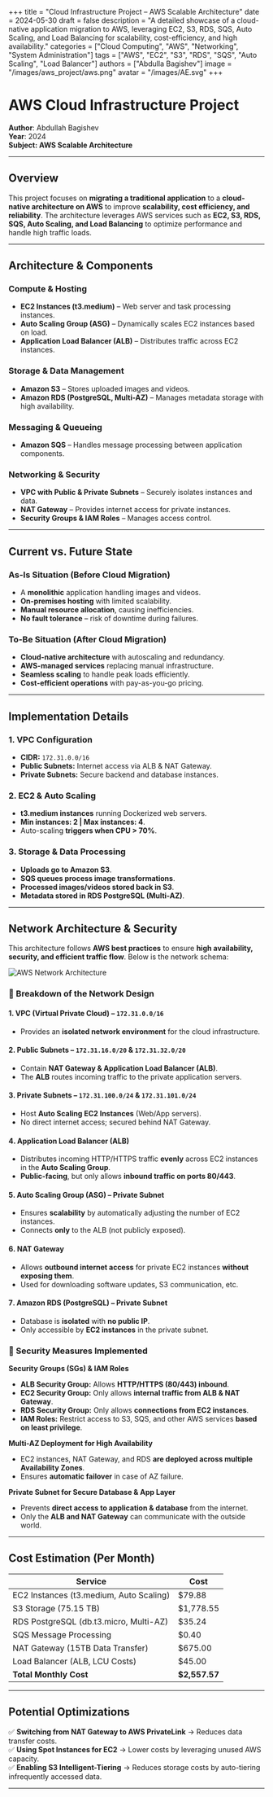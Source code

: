 +++
title = "Cloud Infrastructure Project – AWS Scalable Architecture"
date = 2024-05-30
draft = false
description = "A detailed showcase of a cloud-native application migration to AWS, leveraging EC2, S3, RDS, SQS, Auto Scaling, and Load Balancing for scalability, cost-efficiency, and high availability."
categories = ["Cloud Computing", "AWS", "Networking", "System Administration"]
tags = ["AWS", "EC2", "S3", "RDS", "SQS", "Auto Scaling", "Load Balancer"]
authors = ["Abdulla Bagishev"]
image = "/images/aws_project/aws.png"
avatar = "/images/AE.svg"
+++

# AWS Cloud Infrastructure Project
**Author**: Abdullah Bagishev  
**Year**: 2024  
**Subject: AWS Scalable Architecture**  


---

## Overview  
This project focuses on **migrating a traditional application** to a **cloud-native architecture on AWS** to improve **scalability, cost efficiency, and reliability**. The architecture leverages AWS services such as **EC2, S3, RDS, SQS, Auto Scaling, and Load Balancing** to optimize performance and handle high traffic loads.

---

## **Architecture & Components**

### **Compute & Hosting**
- **EC2 Instances (t3.medium)** – Web server and task processing instances.
- **Auto Scaling Group (ASG)** – Dynamically scales EC2 instances based on load.
- **Application Load Balancer (ALB)** – Distributes traffic across EC2 instances.

### **Storage & Data Management**
- **Amazon S3** – Stores uploaded images and videos.
- **Amazon RDS (PostgreSQL, Multi-AZ)** – Manages metadata storage with high availability.

### **Messaging & Queueing**
- **Amazon SQS** – Handles message processing between application components.

### **Networking & Security**
- **VPC with Public & Private Subnets** – Securely isolates instances and data.
- **NAT Gateway** – Provides internet access for private instances.
- **Security Groups & IAM Roles** – Manages access control.

---

## **Current vs. Future State**

### **As-Is Situation (Before Cloud Migration)**
- A **monolithic** application handling images and videos.
- **On-premises hosting** with limited scalability.
- **Manual resource allocation**, causing inefficiencies.
- **No fault tolerance** – risk of downtime during failures.

### **To-Be Situation (After Cloud Migration)**
- **Cloud-native architecture** with autoscaling and redundancy.
- **AWS-managed services** replacing manual infrastructure.
- **Seamless scaling** to handle peak loads efficiently.
- **Cost-efficient operations** with pay-as-you-go pricing.

---

## **Implementation Details**

### **1. VPC Configuration**
- **CIDR:** `172.31.0.0/16`
- **Public Subnets:** Internet access via ALB & NAT Gateway.
- **Private Subnets:** Secure backend and database instances.

### **2. EC2 & Auto Scaling**
- **t3.medium instances** running Dockerized web servers.
- **Min instances: 2 | Max instances: 4**.
- Auto-scaling **triggers when CPU > 70%**.

### **3. Storage & Data Processing**
- **Uploads go to Amazon S3**.
- **SQS queues process image transformations**.
- **Processed images/videos stored back in S3**.
- **Metadata stored in RDS PostgreSQL (Multi-AZ)**.

---

## **Network Architecture & Security**
This architecture follows **AWS best practices** to ensure **high availability, security, and efficient traffic flow**. Below is the network schema:

![AWS Network Architecture](/images/aws_project/image.png)
### **🔹 Breakdown of the Network Design**

#### **1. VPC (Virtual Private Cloud) – `172.31.0.0/16`**
- Provides an **isolated network environment** for the cloud infrastructure.

#### **2️. Public Subnets – `172.31.16.0/20` & `172.31.32.0/20`**
- Contain **NAT Gateway & Application Load Balancer (ALB)**.
- The **ALB** routes incoming traffic to the private application servers.

#### **3️. Private Subnets – `172.31.100.0/24` & `172.31.101.0/24`**
- Host **Auto Scaling EC2 Instances** (Web/App servers).
- No direct internet access; secured behind NAT Gateway.

#### **4️. Application Load Balancer (ALB)**
- Distributes incoming HTTP/HTTPS traffic **evenly** across EC2 instances in the **Auto Scaling Group**.
- **Public-facing**, but only allows **inbound traffic on ports 80/443**.

#### **5️. Auto Scaling Group (ASG) – Private Subnet**
- Ensures **scalability** by automatically adjusting the number of EC2 instances.
- Connects **only** to the ALB (not publicly exposed).

#### **6️. NAT Gateway**
- Allows **outbound internet access** for private EC2 instances **without exposing them**.
- Used for downloading software updates, S3 communication, etc.

#### **7️. Amazon RDS (PostgreSQL) – Private Subnet**
- Database is **isolated** with **no public IP**.
- Only accessible by **EC2 instances** in the private subnet.

### **🔹 Security Measures Implemented**
**Security Groups (SGs) & IAM Roles**
- **ALB Security Group:** Allows **HTTP/HTTPS (80/443) inbound**.
- **EC2 Security Group:** Only allows **internal traffic from ALB & NAT Gateway**.
- **RDS Security Group:** Only allows **connections from EC2 instances**.
- **IAM Roles:** Restrict access to S3, SQS, and other AWS services **based on least privilege**.

**Multi-AZ Deployment for High Availability**
- EC2 instances, NAT Gateway, and RDS **are deployed across multiple Availability Zones**.
- Ensures **automatic failover** in case of AZ failure.

**Private Subnet for Secure Database & App Layer**
- Prevents **direct access to application & database** from the internet.
- Only the **ALB and NAT Gateway** can communicate with the outside world.

---

## **Cost Estimation (Per Month)**
| **Service**    | **Cost** |
|--------------|---------|
| EC2 Instances (t3.medium, Auto Scaling) | $79.88 |
| S3 Storage (75.15 TB) | $1,778.55 |
| RDS PostgreSQL (db.t3.micro, Multi-AZ) | $35.24 |
| SQS Message Processing | $0.40 |
| NAT Gateway (15TB Data Transfer) | $675.00 |
| Load Balancer (ALB, LCU Costs) | $45.00 |
| **Total Monthly Cost** | **$2,557.57** |

---

## **Potential Optimizations**
✅ **Switching from NAT Gateway to AWS PrivateLink** → Reduces data transfer costs.  
✅ **Using Spot Instances for EC2** → Lower costs by leveraging unused AWS capacity.  
✅ **Enabling S3 Intelligent-Tiering** → Reduces storage costs by auto-tiering infrequently accessed data.  

---

